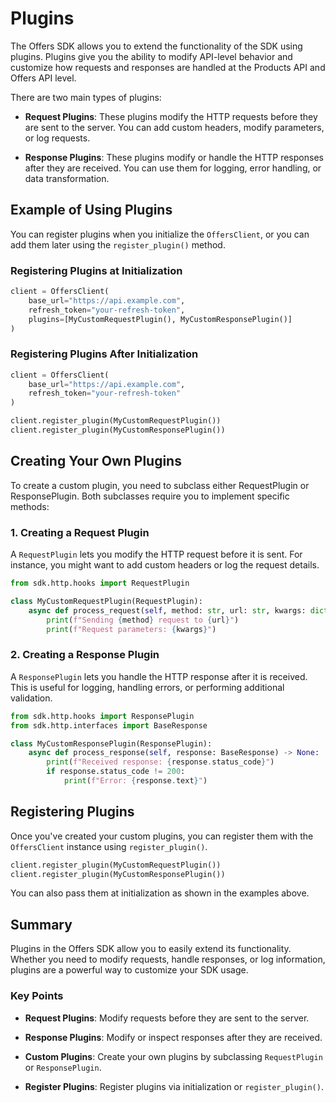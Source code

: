 # Plugins

The Offers SDK allows you to extend the functionality of the SDK using plugins. Plugins give you the ability to modify API-level behavior and customize how requests and responses are handled at the Products API and Offers API level.

There are two main types of plugins:

- **Request Plugins**: These plugins modify the HTTP requests before they are sent to the server. You can add custom headers, modify parameters, or log requests.

- **Response Plugins**: These plugins modify or handle the HTTP responses after they are received. You can use them for logging, error handling, or data transformation.

## Example of Using Plugins

You can register plugins when you initialize the `OffersClient`, or you can add them later using the `register_plugin()` method.

### Registering Plugins at Initialization

```python
client = OffersClient(
    base_url="https://api.example.com",
    refresh_token="your-refresh-token",
    plugins=[MyCustomRequestPlugin(), MyCustomResponsePlugin()]
)
```

### Registering Plugins After Initialization

```python
client = OffersClient(
    base_url="https://api.example.com",
    refresh_token="your-refresh-token"
)

client.register_plugin(MyCustomRequestPlugin())
client.register_plugin(MyCustomResponsePlugin())
```

## Creating Your Own Plugins

To create a custom plugin, you need to subclass either RequestPlugin or ResponsePlugin. Both subclasses require you to implement specific methods:

### 1. Creating a Request Plugin

A `RequestPlugin` lets you modify the HTTP request before it is sent. For instance, you might want to add custom headers or log the request details.

```python
from sdk.http.hooks import RequestPlugin

class MyCustomRequestPlugin(RequestPlugin):
    async def process_request(self, method: str, url: str, kwargs: dict[str, Any]) -> None:
        print(f"Sending {method} request to {url}")
        print(f"Request parameters: {kwargs}")
```


### 2. Creating a Response Plugin

A `ResponsePlugin` lets you handle the HTTP response after it is received. This is useful for logging, handling errors, or performing additional validation.

```python
from sdk.http.hooks import ResponsePlugin
from sdk.http.interfaces import BaseResponse

class MyCustomResponsePlugin(ResponsePlugin):
    async def process_response(self, response: BaseResponse) -> None:
        print(f"Received response: {response.status_code}")
        if response.status_code != 200:
            print(f"Error: {response.text}")
```

## Registering Plugins

Once you've created your custom plugins, you can register them with the `OffersClient` instance using `register_plugin()`.

```python
client.register_plugin(MyCustomRequestPlugin())
client.register_plugin(MyCustomResponsePlugin())
```

You can also pass them at initialization as shown in the examples above.

## Summary

Plugins in the Offers SDK allow you to easily extend its functionality. Whether you need to modify requests, handle responses, or log information, plugins are a powerful way to customize your SDK usage.

### Key Points

- **Request Plugins**: Modify requests before they are sent to the server.

- **Response Plugins**: Modify or inspect responses after they are received.

- **Custom Plugins**: Create your own plugins by subclassing `RequestPlugin` or `ResponsePlugin`.

- **Register Plugins**: Register plugins via initialization or `register_plugin()`.
